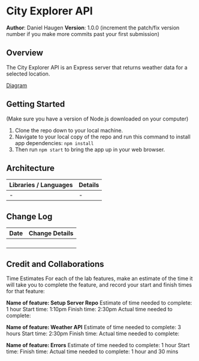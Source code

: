 # City Explorer API

**Author**: Daniel Haugen
**Version**: 1.0.0 (increment the patch/fix version number if you make more commits past your first submission)

## Overview
<!-- Provide a high level overview of what this application is and why you are building it, beyond the fact that it's an assignment for this class. (i.e. What's your problem domain?) -->
The City Explorer API is an Express server that returns weather data for a selected location.

[Diagram](diagram.png)

## Getting Started
<!-- What are the steps that a user must take in order to build this app on their own machine and get it running? -->

(Make sure you have a version of Node.js downloaded on your computer)
 1. Clone the repo down to your local machine.
 2. Navigate to your local copy of the repo and run this command to install app dependencies: `npm install`
 3. Then run `npm start` to bring the app up in your web browser.

## Architecture
<!-- Provide a detailed description of the application design. What technologies (languages, libraries, etc) you're using, and any other relevant design information. -->
| Libraries / Languages | Details |
| -- | -- |
|-|-|

## Change Log
<!-- Use this area to document the iterative changes made to your application as each feature is successfully implemented. Use time stamps. Here's an example:

01-01-2001 4:59pm - Application now has a fully-functional express server, with a GET route for the location resource. -->

| Date | Change Details |
| - | - |
|  |  |
|  |  |
|  |  |
|  |  |

## Credit and Collaborations
<!-- Give credit (and a link) to other people or resources that helped you build this application. -->
Time Estimates
For each of the lab features, make an estimate of the time it will take you to complete the feature, and record your start and finish times for that feature:

**Name of feature: Setup Server Repo**
Estimate of time needed to complete: 1 hour
Start time: 1:10pm
Finish time: 2:30pm
Actual time needed to complete: 

**Name of feature: Weather API**
Estimate of time needed to complete: 3 hours
Start time: 2:30pm
Finish time: 
Actual time needed to complete: 

**Name of feature: Errors**
Estimate of time needed to complete: 1 hour
Start time: 
Finish time:
Actual time needed to complete: 1 hour and 30 mins


